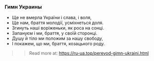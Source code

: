 ### Гимн Украины

+ Ще не вмерла України і слава, і воля,
+ Ще нам, браття молодії, усміхнеться доля.
+ Згинуть наші воріженьки, як роса на сонці.
+ Запануєм i ми, браття, у своїй сторонці.
+ Душу й тіло ми положим за нашу свободу,
+ І покажем, що ми, браття, козацького роду.

>>Read more at: https://ru-ua.top/perevod-gimn-ukraini.html
